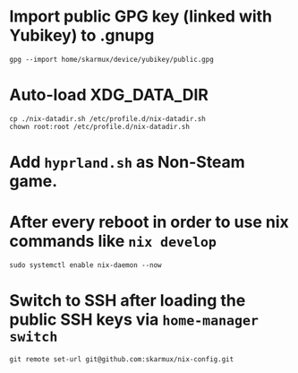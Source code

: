 # Import public GPG key (linked with Yubikey) to .gnupg
```
gpg --import home/skarmux/device/yubikey/public.gpg
```

# Auto-load XDG_DATA_DIR
```
cp ./nix-datadir.sh /etc/profile.d/nix-datadir.sh
chown root:root /etc/profile.d/nix-datadir.sh
```

# Add `hyprland.sh` as Non-Steam game.

# After every reboot in order to use nix commands like `nix develop`
```
sudo systemctl enable nix-daemon --now
```

# Switch to SSH after loading the public SSH keys via `home-manager switch`
```
git remote set-url git@github.com:skarmux/nix-config.git
```
